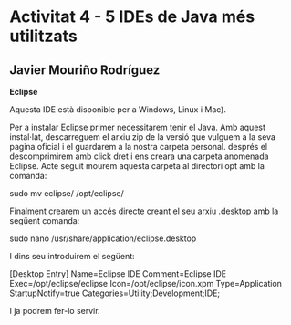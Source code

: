 # Activitat 4 - 5 IDEs de Java més utilitzats

## Javier Mouriño Rodríguez

**Eclipse**

Aquesta IDE està disponible per a Windows, Linux i Mac).

Per a instalar Eclipse primer necessitarem tenir el Java. Amb aquest instal·lat, descarreguem el arxiu zip de la versió que vulguem a la seva pagina oficial
i el guardarem a la nostra carpeta personal. després el descomprimirem amb click dret i ens creara una carpeta anomenada Eclipse. Acte seguit mourem aquesta
carpeta al directori opt amb la comanda:

sudo mv eclipse/ /opt/eclipse/

Finalment crearem un accés directe creant el seu arxiu .desktop amb la següent comanda:

sudo nano /usr/share/application/eclipse.desktop

I dins seu introduirem el següent:

[Desktop Entry]
Name=Eclipse IDE
Comment=Eclipse IDE
Exec=/opt/eclipse/eclipse
Icon=/opt/eclipse/icon.xpm
Type=Application
StartupNotify=true
Categories=Utility;Development;IDE;

I ja podrem fer-lo servir.

